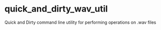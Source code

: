 # quick_and_dirty_wav_util
Quick and Dirty command line utility for performing operations on .wav files
